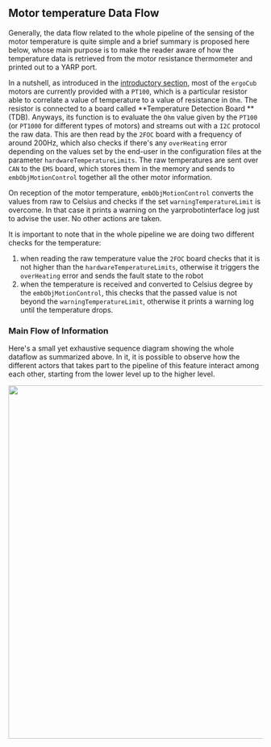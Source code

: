 ## Motor temperature Data Flow

Generally, the data flow related to the whole pipeline of the sensing of the motor temperature is quite simple and a brief summary is proposed here below, whose main purpose is to make the reader aware of how the temperature data is retrieved from the motor resistance thermometer and printed out to a YARP port. 

In a nutshell, as introduced in the [introductory section](../general/overview.md#temperature-sensors), most of the `ergoCub` motors are currently provided with a `PT100`, which is a particular resistor able to correlate a value of temperature to a value of resistance in `Ohm`. The resistor is connected to a board called **Temperature Detection Board **(TDB).
Anyways, its function is to evaluate the `Ohm` value given by the `PT100` (or `PT1000` for different types of motors) and streams out with a `I2C` protocol the raw data. This are then read by the `2FOC` board with a frequency of around 200Hz, which also checks if there's any `overHeating` error depending on the values set by the end-user in the configuration files at the parameter `hardwareTemperatureLimits`. The raw temperatures are sent over `CAN` to the `EMS` board, which stores them in the memory and sends to `embObjMotionControl` together all the other motor information. 

On reception of the motor temperature, `embObjMotionControl` converts the values from raw to Celsius and checks if the set `warningTemperatureLimit` is overcome. In that case it prints a warning on the yarprobotinterface log just to advise the user. No other actions are taken.

It is important to note that in the whole pipeline we are doing two different checks for the temperature:

1. when reading the raw temperature value the `2FOC` board checks that it is not higher than the `hardwareTemperatureLimits`, otherwise it triggers the `overHeating` error and sends the fault state to the robot
2. when the temperature is received and converted to Celsius degree by the `embObjMotionControl`, this checks that the passed value is not beyond the `warningTemperatureLimit`, otherwise it prints a warning log until the temperature drops. 

### Main Flow of Information

Here's a small yet exhaustive sequence diagram showing the whole dataflow as summarized above. In it, it is possible to observe how the different actors that takes part to the pipeline of this feature interact among each other, starting from the lower level up to the higher level.

<p align="center">
    <img  src="../img/MotorTemperature-Feature.png" width="700">
</p>

